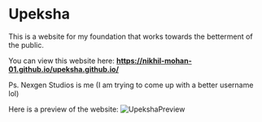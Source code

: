 # Upeksha
This is a website for my foundation that works towards the betterment of the public. 

You can view this website here:  **https://nikhil-mohan-01.github.io/upeksha.github.io/**

Ps. Nexgen Studios is me (I am trying to come up with a better username lol)

Here is a preview of the website:
![UpekshaPreview](https://github.com/user-attachments/assets/950e9adf-50cb-4ef8-942d-801b3639f455)

